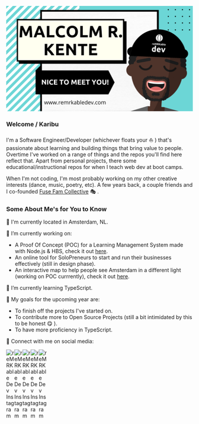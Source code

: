 ![cover](github-banner.png)

### Welcome / Karibu
I'm a Software Engineer/Developer (whichever floats your ⛵ ) that's passionate about learning and building things that bring value to people. Overtime I've worked on a range of things and the repos you'll find here reflect that. Apart from personal projects, there some educational/instructional repos for when I teach web dev at boot camps. 

When I'm not coding, I'm most probably working on my other creative interests (dance, music, poetry, etc). A few years back, a couple friends and I co-founded [Fuse Fam Collective](https://www.fusefam.com/) 🎭 .

### Some About Me's for You to Know

📍 I'm currently located in Amsterdam, NL.

🔭 I’m currently working on:
 - A Proof Of Concept (POC) for a Learning Management System made with Node.js & HBS, check it out [here](https://github.com/reMRKableDev/OnLearn).
 - An online tool for SoloPreneurs to start and run their businesses effectively (still in design phase).
 - An interactive map to help people see Amsterdam in a different light (working on POC currrently), check it out [here](https://github.com/reMRKableDev/a-livestory).

🌱 I’m currently learning TypeScript.

🥅  My goals for the upcoming year are: 
 - To finish off the projects I've started on.
 - To contribute more to Open Source Projects (still a bit intimidated by this to be honest 😋 ).
 - To have more proficiency in TypeScript.
 
🤝  Connect with me on social media:

[<img align="left" alt="reMRKable Dev Instagram" width="22px" src="https://cdn.jsdelivr.net/npm/simple-icons@v4/icons/instagram.svg" />](https://www.instagram.com/remrkabledev/)
[<img align="left" alt="reMRKable Dev Instagram" width="22px" src="https://cdn.jsdelivr.net/npm/simple-icons@v4/icons/facebook.svg" />](https://www.facebook.com/remrkabledev)
[<img align="left" alt="reMRKable Dev Instagram" width="22px" src="https://cdn.jsdelivr.net/npm/simple-icons@v4/icons/youtube.svg" />](https://www.youtube.com/channel/UCI1Z9YtIaqgffwgxnhyOlEg)
[<img align="left" alt="reMRKable Dev Instagram" width="22px" src="https://cdn.jsdelivr.net/npm/simple-icons@v4/icons/linkedin.svg" />](https://www.linkedin.com/in/malcolmkente/)
[<img align="left" alt="reMRKable Dev Instagram" width="22px" src="https://cdn.jsdelivr.net/npm/simple-icons@v4/icons/twitter.svg" />](https://twitter.com/remrkabledev)


<br />
<br />


<!--
**reMRKableDev/reMRKableDev** is a ✨ _special_ ✨ repository because its `README.md` (this file) appears on your GitHub profile.

Here are some ideas to get you started:

- 🔭 I’m currently working on ...
- 🌱 I’m currently learning ...
- 👯 I’m looking to collaborate on ...
- 🤔 I’m looking for help with ...
- 💬 Ask me about ...
- 📫 How to reach me: ...
- 😄 Pronouns: ...
- ⚡ Fun fact: ...
-->
